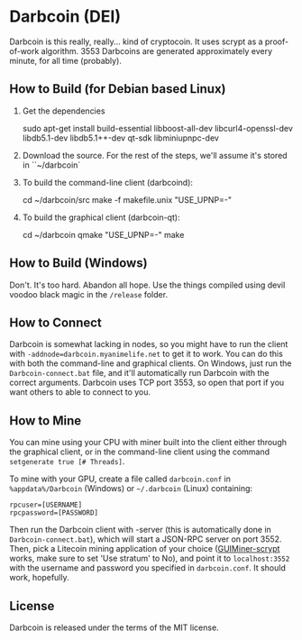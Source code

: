Darbcoin (DEI)
===========

Darbcoin is this really, really... kind of cryptocoin. It uses scrypt as a proof-of-work algorithm. 3553 Darbcoins are generated approximately every minute, for all time (probably).

How to Build (for Debian based Linux)
-------
1. Get the dependencies

    sudo apt-get install build-essential libboost-all-dev libcurl4-openssl-dev libdb5.1-dev libdb5.1++-dev qt-sdk libminiupnpc-dev

2. Download the source. For the rest of the steps, we'll assume it's stored in ``~/darbcoin`

3. To build the command-line client (darbcoind):

    cd ~/darbcoin/src
    make -f makefile.unix "USE_UPNP=-"
    
4. To build the graphical client (darbcoin-qt):

    cd ~/darbcoin
    qmake "USE_UPNP=-"
    make

How to Build (Windows)
-------
Don't. It's too hard. Abandon all hope. Use the things compiled using devil voodoo black magic in the `/release` folder.

How to Connect
-------
Darbcoin is somewhat lacking in nodes, so you might have to run the client with `-addnode=darbcoin.myanimelife.net` to get it to work. You can do this with both the command-line and graphical clients. On Windows, just run the `Darbcoin-connect.bat` file, and it'll automatically run Darbcoin with the correct arguments. Darbcoin uses TCP port 3553, so open that port if you want others to able to connect to you.

How to Mine
-------
You can mine using your CPU with miner built into the client either through the graphical client, or in the command-line client using the command `setgenerate true [# Threads]`.

To mine with your GPU, create a file called `darbcoin.conf` in `%appdata%/Darbcoin` (Windows) or `~/.darbcoin` (Linux) containing:

    rpcuser=[USERNAME]
    rpcpassword=[PASSWORD]

Then run the Darbcoin client with -server (this is automatically done in `Darbcoin-connect.bat`), which will start a JSON-RPC server on port 3552. Then, pick a Litecoin mining application of your choice ([GUIMiner-scrypt](https://bitcointalk.org/index.php?topic=150331.0) works, make sure to set 'Use stratum' to No), and point it to `localhost:3552` with the username and password you specified in `darbcoin.conf`. It should work, hopefully.

License
-------

Darbcoin is released under the terms of the MIT license.
